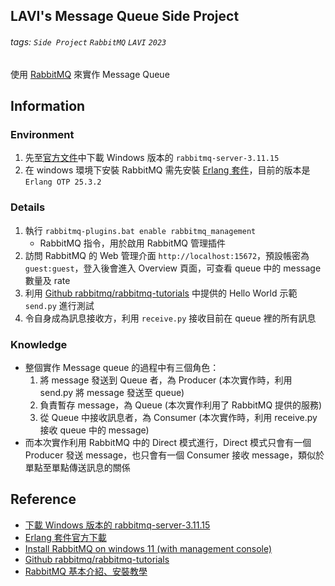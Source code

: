 ## LAVI's Message Queue Side Project
###### tags: `Side Project` `RabbitMQ` `LAVI` `2023` 
使用 [RabbitMQ](https://www.rabbitmq.com/) 來實作 Message Queue 

## Information
### Environment
1. 先至[官方文件](https://www.rabbitmq.com/install-windows.html)中下載 Windows 版本的 `rabbitmq-server-3.11.15`
2. 在 windows 環境下安裝 RabbitMQ 需先安裝 [Erlang 套件](https://www.erlang.org/downloads)，目前的版本是 `Erlang OTP 25.3.2`

### Details
1. 執行 `rabbitmq-plugins.bat enable rabbitmq_management`
    - RabbitMQ 指令，用於啟用 RabbitMQ 管理插件
2. 訪問 RabbitMQ 的 Web 管理介面 `http://localhost:15672`，預設帳密為 `guest:guest`，登入後會進入 Overview 頁面，可查看 queue 中的 message 數量及 rate
3. 利用 [Github rabbitmq/rabbitmq-tutorials](https://github.com/rabbitmq/rabbitmq-tutorials/tree/main/python) 中提供的 Hello World 示範 `send.py` 進行測試
4. 令自身成為訊息接收方，利用 `receive.py` 接收目前在 queue 裡的所有訊息

### Knowledge
- 整個實作 Message queue 的過程中有三個角色：
  1. 將 message 發送到 Queue 者，為 Producer (本次實作時，利用 send.py 將 message 發送至 queue)
  2. 負責暫存 message，為 Queue (本次實作利用了 RabbitMQ 提供的服務)
  3. 從 Queue 中接收訊息者，為 Consumer (本次實作時，利用 receive.py 接收 queue 中的 message)
- 而本次實作利用 RabbitMQ 中的 Direct 模式進行，Direct 模式只會有一個 Producer 發送 message，也只會有一個 Consumer 接收 message，類似於單點至單點傳送訊息的關係

## Reference
- [下載 Windows 版本的 rabbitmq-server-3.11.15](https://www.rabbitmq.com/install-windows.html)
- [Erlang 套件官方下載](https://www.erlang.org/downloads)
- [Install RabbitMQ on windows 11 (with management console)](https://www.youtube.com/watch?v=9-RiNlhzHek)
- [Github rabbitmq/rabbitmq-tutorials](https://github.com/rabbitmq/rabbitmq-tutorials/tree/main/python)
- [RabbitMQ 基本介紹、安裝教學](https://kucw.github.io/blog/2020/11/rabbitmq/)

<!-- 自從寫作品集的時候發現當初過程紀錄和截圖都太糊ㄌ...
以至於未來整理的時候很頭疼
這次學乖了，寫好得當下就要仔細寫好紀錄，未來的自己會感謝你 QQ -->

